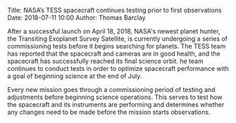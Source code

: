 Title: NASA’s TESS spacecraft continues testing prior to first observations
Date: 2018-07-11 10:00
Author: Thomas Barclay

After a successful launch on April 18, 2018, NASA's newest planet hunter, the Transiting Exoplanet Survey Satellite, is currently undergoing a series of commissioning tests before it begins searching for planets. The TESS team has reported that the spacecraft and cameras are in good health, and the spacecraft has successfully reached its final science orbit. he team continues to conduct tests in order to optimize spacecraft performance with a goal of beginning science at the end of July. 
 
Every new mission goes through a commissioning period of testing and adjustments before beginning science operations. This serves to test how the spacecraft and its instruments are performing and determines whether any changes need to be made before the mission starts observations.